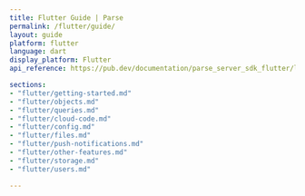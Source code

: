 ```yaml
---
title: Flutter Guide | Parse
permalink: /flutter/guide/
layout: guide
platform: flutter
language: dart
display_platform: Flutter
api_reference: https://pub.dev/documentation/parse_server_sdk_flutter/latest/flutter_parse_sdk_flutter/flutter_parse_sdk_flutter-library.html

sections:
- "flutter/getting-started.md"
- "flutter/objects.md"
- "flutter/queries.md"
- "flutter/cloud-code.md"
- "flutter/config.md"
- "flutter/files.md"
- "flutter/push-notifications.md"
- "flutter/other-features.md"
- "flutter/storage.md"
- "flutter/users.md"

---
```

